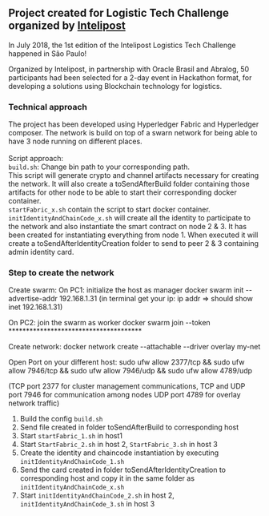 ## Project created for Logistic Tech Challenge organized by [Intelipost](https://www.intelipost.com.br/)
In July 2018, the 1st edition of the Intelipost Logistics Tech Challenge happened in São Paulo!

Organized by Intelipost, in partnership with Oracle Brasil and Abralog, 50 participants had been selected for a 2-day event in Hackathon format, for developing a solutions using Blockchain technology for logistics.

### Technical approach
The project has been developed using Hyperledger Fabric and Hyperledger composer. The network is build on top of a swarn network for being able to have 3 node running on different places.<br/><br/>
Script approach: <br/>
`build.sh`: Change bin path to your corresponding path.<br/> 
This script will generate crypto and channel artifacts necessary for creating the network. It will also create a toSendAfterBuild folder containing those artifacts for other node to be able to start their corresponding docker container.<br/>
`startFabric_x.sh` contain the script to start docker container.<br/>
`initIdentityAndChainCode_x.sh` will create all the identity to participate to the network and also instantiate the smart contract on node 2 & 3. It has been created for instantiating everything from node 1. When executed it will create a toSendAfterIdentityCreation folder to send to peer 2 & 3 containing admin identity card.

### Step to create the network
Create swarm:
On PC1: initialize the host as manager
	docker swarm init --advertise-addr 192.168.1.31 (in terminal get your ip: ip addr  => should show inet 192.168.1.31)

On PC2: join the swarm as worker
docker swarm join --token ************************************** 

Create network:
docker network create --attachable --driver overlay my-net

Open Port on your different host:
sudo ufw allow 2377/tcp && sudo ufw allow 7946/tcp && sudo ufw allow 7946/udp && sudo ufw allow 4789/udp

(TCP port 2377 for cluster management communications, TCP and UDP port 7946 for communication among nodes UDP port 4789 for overlay network traffic)

1. Build the config `build.sh`
2. Send file created in folder toSendAfterBuild to corresponding host
3. Start `startFabric_1.sh` in host1 
4. Start `StartFabric_2.sh` in host 2, `StartFabric_3.sh` in host 3
5. Create the identity and chaincode instantiation by executing `initIdentityAndChainCode_1.sh`
6. Send the card created in folder toSendAfterIdentityCreation to corresponding host and copy it in the same folder as `initIdentityAndChainCode_x.sh`
7. Start `initIdentityAndChainCode_2.sh` in host 2, `initIdentityAndChainCode_3.sh` in host 3
